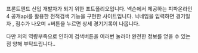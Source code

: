 프론트엔드 신입 개발자가 되기 위한 포트폴리오입니다.
넥슨에서 제공하는 피파온라인4 공개api를 활용한 전적검색 기능을 구현한 사이트입니다.
닉네임을 입력하면 경기일자 , 점수가 나오며 +버튼을 누르면 상세 경기기록이 나옵니다.

다만 저의 역량부족으로 인하여 검색버튼을 여러번 눌러야 완전한 정보를 얻을 수 있는 점 양해 부탁드립니다..
